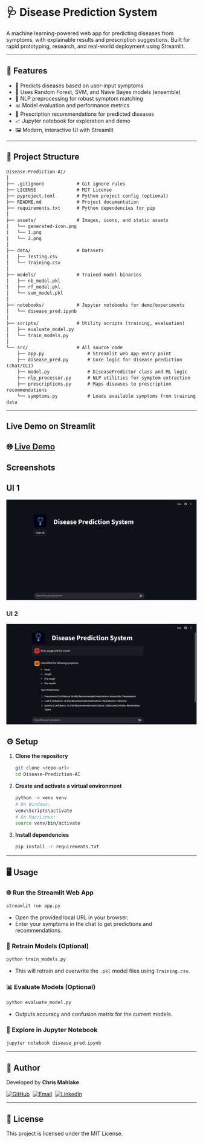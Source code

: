 # 🩺 Disease Prediction System

A machine learning-powered web app for predicting diseases from symptoms, with explainable results and prescription suggestions. Built for rapid prototyping, research, and real-world deployment using Streamlit.

---

## 🚀 Features
- 🤖 Predicts diseases based on user-input symptoms
- 🧠 Uses Random Forest, SVM, and Naive Bayes models (ensemble)
- 📝 NLP preprocessing for robust symptom matching
- 📊 Model evaluation and performance metrics
- 💊 Prescription recommendations for predicted diseases
- 📈 Jupyter notebook for exploration and demo
- 🖼️ Modern, interactive UI with Streamlit

---

## 🌳 Project Structure

```text
Disease-Prediction-AI/
│
├── .gitignore            # Git ignore rules
├── LICENSE               # MIT License
├── pyproject.toml        # Python project config (optional)
├── README.md             # Project documentation
├── requirements.txt      # Python dependencies for pip
│
├── assets/               # Images, icons, and static assets
│   └── generated-icon.png
|   └── 1.png
|   └── 2.png
│
├── data/                 # Datasets
│   ├── Testing.csv
│   └── Training.csv
│
├── models/               # Trained model binaries
│   ├── nb_model.pkl
│   ├── rf_model.pkl
│   └── svm_model.pkl
│
├── notebooks/            # Jupyter notebooks for demo/experiments
│   └── disease_pred.ipynb
│
├── scripts/              # Utility scripts (training, evaluation)
│   ├── evaluate_model.py
│   └── train_models.py
│
└── src/                  # All source code
    ├── app.py                # Streamlit web app entry point
    ├── disease_pred.py       # Core logic for disease prediction (chat/CLI)
    ├── model.py              # DiseasePredictor class and ML logic
    ├── nlp_processor.py      # NLP utilities for symptom extraction
    ├── prescriptions.py      # Maps diseases to prescription recommendations
    └── symptoms.py           # Loads available symptoms from training data
```

---
## Live Demo on Streamlit

🌐 [Live Demo](https://disease-prediction-ai-demo.streamlit.app/)
--

## Screenshots

## **UI 1**
![UI 1](https://github.com/mahlakechris93/Disease-Prediction-AI/blob/main/assets/1.png)

### **UI 2**
![UI 2](https://github.com/mahlakechris93/Disease-Prediction-AI/blob/main/assets/2.png)

   
## ⚙️ Setup

1. **Clone the repository**
   ```bash
   git clone <repo-url>
   cd Disease-Prediction-AI
   ```
2. **Create and activate a virtual environment**
   ```bash
   python -m venv venv
   # On Windows:
   venv\Scripts\activate
   # On Mac/Linux:
   source venv/bin/activate
   ```
3. **Install dependencies**
   ```bash
   pip install -r requirements.txt
   ```

---

## 🖥️ Usage

### 🌐 Run the Streamlit Web App
```bash
streamlit run app.py
```
- Open the provided local URL in your browser.
- Enter your symptoms in the chat to get predictions and recommendations.

### 🧪 Retrain Models (Optional)
```bash
python train_models.py
```
- This will retrain and overwrite the `.pkl` model files using `Training.csv`.

### 📊 Evaluate Models (Optional)
```bash
python evaluate_model.py
```
- Outputs accuracy and confusion matrix for the current models.

### 📓 Explore in Jupyter Notebook
```bash
jupyter notebook disease_pred.ipynb
```

---

## 🙋 Author

Developed by **Chris Mahlake**


[![GitHub](https://img.shields.io/badge/-GitHub-181717?style=flat&logo=github&logoColor=white)](https://github.com/mahlakechris93)&nbsp;&nbsp;[![Email](https://img.shields.io/badge/-Email-D14836?style=flat&logo=gmail&logoColor=white)](mailto:mahlakechris93@gmail.com)&nbsp;&nbsp;[![LinkedIn](https://img.shields.io/badge/-LinkedIn-0A66C2?style=flat&logo=linkedin&logoColor=white)](https://www.linkedin.com/in/chris-mahlake-623428213/)


---


## 📄 License

This project is licensed under the MIT License.
